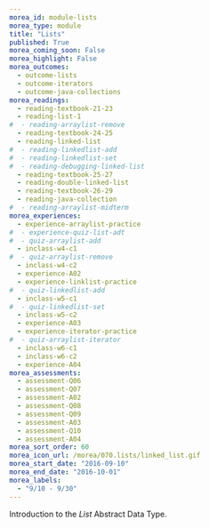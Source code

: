 ```yaml
---
morea_id: module-lists
morea_type: module
title: "Lists"
published: True
morea_coming_soon: False
morea_highlight: False
morea_outcomes: 
  - outcome-lists
  - outcome-iterators
  - outcome-java-collections
morea_readings: 
  - reading-textbook-21-23
  - reading-list-1
#  - reading-arraylist-remove
  - reading-textbook-24-25
  - reading-linked-list
#  - reading-linkedlist-add
#  - reading-linkedlist-set
#  - reading-debugging-linked-list
  - reading-textbook-25-27
  - reading-double-linked-list
  - reading-textbook-26-29
  - reading-java-collection
#  - reading-arraylist-midterm
morea_experiences: 
  - experience-arraylist-practice
#  - experience-quiz-list-adt
#  - quiz-arraylist-add
  - inclass-w4-c1
#  - quiz-arraylist-remove
  - inclass-w4-c2
  - experience-A02
  - experience-linklist-practice
#  - quiz-linkedlist-add
  - inclass-w5-c1
#  - quiz-linkedlist-set
  - inclass-w5-c2
  - experience-A03
  - experience-iterator-practice
#  - quiz-arraylist-iterator
  - inclass-w6-c1
  - inclass-w6-c2
  - experience-A04
morea_assessments: 
  - assessment-Q06
  - assessment-Q07
  - assessment-A02
  - assessment-Q08
  - assessment-Q09
  - assessment-A03
  - assessment-Q10
  - assessment-A04
morea_sort_order: 60
morea_icon_url: /morea/070.lists/linked_list.gif
morea_start_date: "2016-09-10"
morea_end_date: "2016-10-01"
morea_labels: 
  - "9/10 - 9/30"
---
```


Introduction to the *List* Abstract Data Type.
